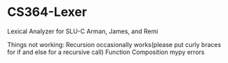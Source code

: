# CS364-Lexer
Lexical Analyzer for SLU-C
Arman, James, and Remi

Things not working:
Recursion occasionally works(please put curly braces for if and else for a recursive call)
Function Composition
mypy errors

